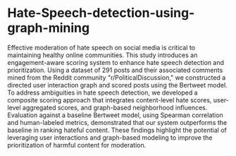 # Hate-Speech-detection-using-graph-mining

Effective moderation of hate speech on social media is critical to maintaining healthy online communities. This study introduces an engagement-aware scoring system to enhance hate speech detection and prioritization. Using a dataset of 291 posts and their associated comments mined from the Reddit community "r/PoliticalDiscussion," we constructed a directed user interaction graph and scored posts using the Bertweet model. To address ambiguities in hate speech detection, we developed a composite scoring approach that integrates content-level hate scores, user-level aggregated scores, and graph-based neighborhood influences. Evaluation against a baseline Bertweet model, using Spearman correlation and human-labeled metrics, demonstrated that our system outperforms the baseline in ranking hateful content. These findings highlight the potential of leveraging user interactions and graph-based modeling to improve the prioritization of harmful content for moderation.
